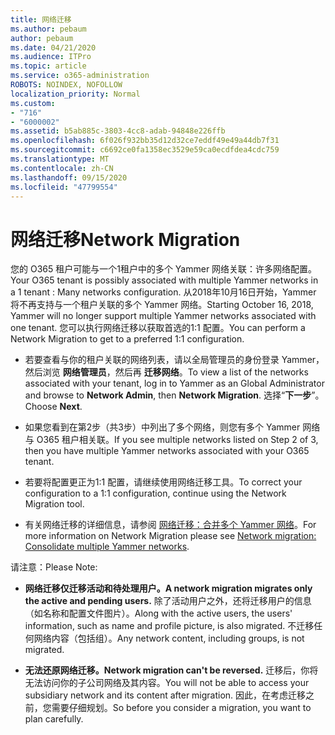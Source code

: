 ```yaml
---
title: 网络迁移
ms.author: pebaum
author: pebaum
ms.date: 04/21/2020
ms.audience: ITPro
ms.topic: article
ms.service: o365-administration
ROBOTS: NOINDEX, NOFOLLOW
localization_priority: Normal
ms.custom:
- "716"
- "6000002"
ms.assetid: b5ab885c-3803-4cc8-adab-94848e226ffb
ms.openlocfilehash: 6f026f932bb35d12d32ce7eddf49e49a44db7f31
ms.sourcegitcommit: c6692ce0fa1358ec3529e59ca0ecdfdea4cdc759
ms.translationtype: MT
ms.contentlocale: zh-CN
ms.lasthandoff: 09/15/2020
ms.locfileid: "47799554"
---
```

# <a name="network-migration"></a><span data-ttu-id="57288-102">网络迁移</span><span class="sxs-lookup"><span data-stu-id="57288-102">Network Migration</span></span>

<span data-ttu-id="57288-103">您的 O365 租户可能与一个1租户中的多个 Yammer 网络关联：许多网络配置。</span><span class="sxs-lookup"><span data-stu-id="57288-103">Your O365 tenant is possibly associated with multiple Yammer networks in a 1 tenant : Many networks configuration.</span></span> <span data-ttu-id="57288-104">从2018年10月16日开始，Yammer 将不再支持与一个租户关联的多个 Yammer 网络。</span><span class="sxs-lookup"><span data-stu-id="57288-104">Starting October 16, 2018, Yammer will no longer support multiple Yammer networks associated with one tenant.</span></span> <span data-ttu-id="57288-105">您可以执行网络迁移以获取首选的1:1 配置。</span><span class="sxs-lookup"><span data-stu-id="57288-105">You can perform a Network Migration to get to a preferred 1:1 configuration.</span></span>
  
- <span data-ttu-id="57288-106">若要查看与你的租户关联的网络列表，请以全局管理员的身份登录 Yammer，然后浏览 **网络管理员**，然后再 **迁移网络**。</span><span class="sxs-lookup"><span data-stu-id="57288-106">To view a list of the networks associated with your tenant, log in to Yammer as an Global Administrator and browse to **Network Admin**, then **Network Migration**.</span></span> <span data-ttu-id="57288-107">选择“**下一步**”。</span><span class="sxs-lookup"><span data-stu-id="57288-107">Choose **Next**.</span></span>

- <span data-ttu-id="57288-108">如果您看到在第2步（共3步）中列出了多个网络，则您有多个 Yammer 网络与 O365 租户相关联。</span><span class="sxs-lookup"><span data-stu-id="57288-108">If you see multiple networks listed on Step 2 of 3, then you have multiple Yammer networks associated with your O365 tenant.</span></span>

- <span data-ttu-id="57288-109">若要将配置更正为1:1 配置，请继续使用网络迁移工具。</span><span class="sxs-lookup"><span data-stu-id="57288-109">To correct your configuration to a 1:1 configuration, continue using the Network Migration tool.</span></span>

- <span data-ttu-id="57288-110">有关网络迁移的详细信息，请参阅 [网络迁移：合并多个 Yammer 网络](https://docs.microsoft.com/yammer/configure-your-yammer-network/consolidate-multiple-yammer-networks)。</span><span class="sxs-lookup"><span data-stu-id="57288-110">For more information on Network Migration please see [Network migration: Consolidate multiple Yammer networks](https://docs.microsoft.com/yammer/configure-your-yammer-network/consolidate-multiple-yammer-networks).</span></span>

<span data-ttu-id="57288-111">请注意：</span><span class="sxs-lookup"><span data-stu-id="57288-111">Please Note:</span></span>
  
- <span data-ttu-id="57288-112">**网络迁移仅迁移活动和待处理用户。**</span><span class="sxs-lookup"><span data-stu-id="57288-112">**A network migration migrates only the active and pending users.**</span></span> <span data-ttu-id="57288-113">除了活动用户之外，还将迁移用户的信息（如名称和配置文件图片）。</span><span class="sxs-lookup"><span data-stu-id="57288-113">Along with the active users, the users' information, such as name and profile picture, is also migrated.</span></span> <span data-ttu-id="57288-114">不迁移任何网络内容（包括组）。</span><span class="sxs-lookup"><span data-stu-id="57288-114">Any network content, including groups, is not migrated.</span></span>

- <span data-ttu-id="57288-115">**无法还原网络迁移。**</span><span class="sxs-lookup"><span data-stu-id="57288-115">**Network migration can't be reversed.**</span></span> <span data-ttu-id="57288-116">迁移后，你将无法访问你的子公司网络及其内容。</span><span class="sxs-lookup"><span data-stu-id="57288-116">You will not be able to access your subsidiary network and its content after migration.</span></span> <span data-ttu-id="57288-117">因此，在考虑迁移之前，您需要仔细规划。</span><span class="sxs-lookup"><span data-stu-id="57288-117">So before you consider a migration, you want to plan carefully.</span></span>
